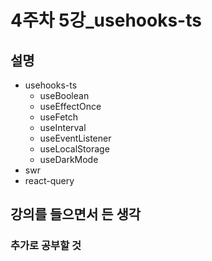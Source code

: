 # 4주차 5강_usehooks-ts

## 설명

- usehooks-ts
    - useBoolean
    - useEffectOnce
    - useFetch
    - useInterval
    - useEventListener
    - useLocalStorage
    - useDarkMode
- swr
- react-query

## 강의를 들으면서 든 생각

### 추가로 공부할 것

